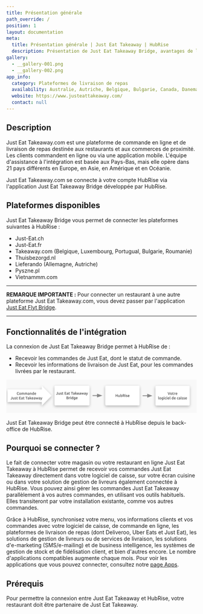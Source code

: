 ```yaml
---
title: Présentation générale
path_override: /
position: 1
layout: documentation
meta:
  title: Présentation générale | Just Eat Takeaway | HubRise
  description: Présentation de Just Eat Takeaway Bridge, avantages de la connexion à HubRise, fonctionnalités de l'intégration. Synchronisez les données entre logiciel de caisse et applications.
gallery:
  - __gallery-001.png
  - __gallery-002.png
app_info:
  category: Plateformes de livraison de repas
  availability: Australie, Autriche, Belgique, Bulgarie, Canada, Danemark, France, Allemagne, Irlande, Israël, Italie, Luxembourg, Pays-Bas, Nouvelle-Zélande, Norvège, Pologne, Portugal, Roumanie, Espagne, Suisse, Royaume-Uni
  website: https://www.justeattakeaway.com/
  contact: null
---
```


## Description

Just Eat Takeaway.com est une plateforme de commande en ligne et de livraison de repas destinée aux restaurants et aux commerces de proximité. Les clients commandent en ligne ou via une application mobile. L'équipe d'assistance à l'intégration est basée aux Pays-Bas, mais elle opère dans 21 pays différents en Europe, en Asie, en Amérique et en Océanie.

Just Eat Takeaway.com se connecte à votre compte HubRise via l'application Just Eat Takeaway Bridge développée par HubRise.

## Plateformes disponibles

Just Eat Takeaway Bridge vous permet de connecter les plateformes suivantes à HubRise :

- Just-Eat.ch
- Just-Eat.fr
- Takeaway.com (Belgique, Luxembourg, Portugual, Bulgarie, Roumanie)
- Thuisbezorgd.nl
- Lieferando (Allemagne, Autriche)
- Pyszne.pl
- Vietnammm.com

---

**REMARQUE IMPORTANTE :** Pour connecter un restaurant à une autre plateforme Just Eat Takeaway.com, vous devez passer par l'application [Just Eat Flyt Bridge](/apps/just-eat-flyt/overview).

---

## Fonctionnalités de l'intégration

La connexion de Just Eat Takeaway Bridge permet à HubRise de :

- Recevoir les commandes de Just Eat, dont le statut de commande.
- Recevoir les informations de livraison de Just Eat, pour les commandes livrées par le restaurant.

![Schéma du flux de connexion entre Just Eat Takeaway, Just Eat Takeaway Bridge et HubRise](./images/000-2x-jet-connection-diagram.png)

Just Eat Takeaway Bridge peut être connecté à HubRise depuis le back-office de HubRise.

## Pourquoi se connecter ?

Le fait de connecter votre magasin ou votre restaurant en ligne Just Eat Takeaway à HubRise permet de recevoir vos commandes Just Eat Takeaway directement dans votre logiciel de caisse, sur votre écran cuisine ou dans votre solution de gestion de livreurs également connectée à HubRise. Vous pouvez ainsi gérer les commandes Just Eat Takeaway parallèlement à vos autres commandes, en utilisant vos outils habituels. Elles transiteront par votre installation existante, comme vos autres commandes.

Grâce à HubRise, synchronisez votre menu, vos informations clients et vos commandes avec votre logiciel de caisse, de commande en ligne, les plateformes de livraison de repas (dont Deliveroo, Uber Eats et Just Eat), les solutions de gestion de livreurs ou de services de livraison, les solutions d'e-marketing (SMS/e-mailing) et de business intelligence, les systèmes de gestion de stock et de fidélisation client, et bien d'autres encore. Le nombre d'applications compatibles augmente chaque mois. Pour voir les applications que vous pouvez connecter, consultez notre [page Apps](/apps).

## Prérequis

Pour permettre la connexion entre Just Eat Takeaway et HubRise, votre restaurant doit être partenaire de Just Eat Takeaway.

